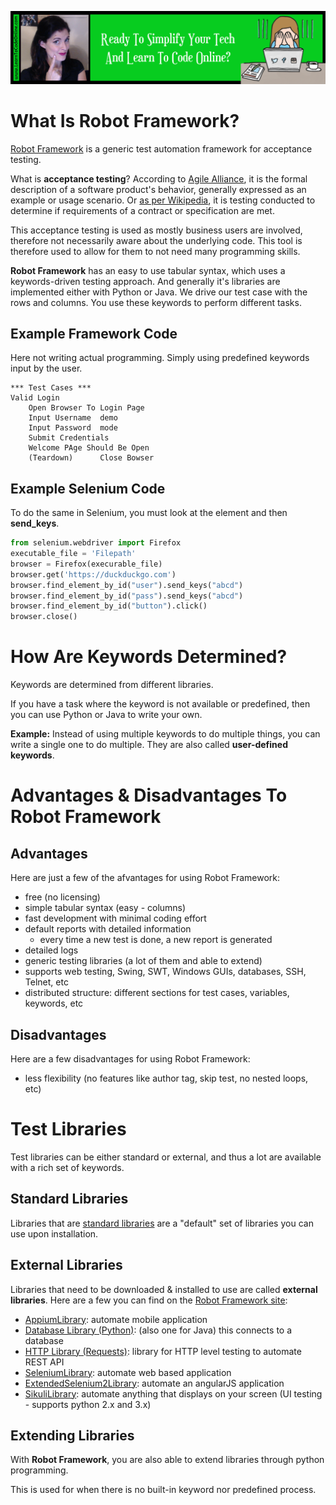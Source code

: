 <a href='https://www.learntocodeonline.com/'>![Learn To Code Online By Clicking Here](../Images/learn-to-code-online.png?raw=true "Learn To Code Online")</a>
# What Is Robot Framework?

[Robot Framework](https://robotframework.org/) is a generic test automation framework for acceptance testing.

What is **acceptance testing**? According to [Agile Alliance](https://www.agilealliance.org/glossary/acceptance/), it is the formal description of a software product's behavior, generally expressed as an example or usage scenario. Or [as per Wikipedia](https://en.wikipedia.org/wiki/Acceptance_testing), it is testing conducted to determine if requirements of a contract or specification are met.

This acceptance testing is used as mostly business users are involved, therefore not necessarily aware about the underlying code. This tool is therefore used to allow for them to not need many programming skills. 

**Robot Framework** has an easy to use tabular syntax, which uses a keywords-driven testing approach. And generally it's libraries are implemented either with Python or Java. We drive our test case with the rows and columns. You use these keywords to perform different tasks.

## Example Framework Code

Here not writing actual programming. Simply using predefined keywords input by the user.

```
*** Test Cases ***
Valid Login
    Open Browser To Login Page
    Input Username  demo
    Input Password  mode
    Submit Credentials
    Welcome PAge Should Be Open
    (Teardown)      Close Bowser
```

## Example Selenium Code

To do the same in Selenium, you must look at the element and then **send_keys**.

```python
from selenium.webdriver import Firefox
executable_file = 'Filepath'
browser = Firefox(execurable_file)
browser.get('https://duckduckgo.com')
browser.find_element_by_id("user").send_keys("abcd")
browser.find_element_by_id("pass").send_keys("abcd")
browser.find_element_by_id("button").click()
browser.close()
```

# How Are Keywords Determined?

Keywords are determined from different libraries.

If you have a task where the keyword is not available or predefined, then you can use Python or Java to write your own.

**Example:** Instead of using multiple keywords to do multiple things, you can write a single one to do multiple. They are also called **user-defined keywords**.

# Advantages & Disadvantages To Robot Framework

## Advantages

Here are just a few of the afvantages for using Robot Framework:

- free (no licensing)
- simple tabular syntax (easy - columns)
- fast development with minimal coding effort
- default reports with detailed information
    - every time a new test is done, a new report is generated
- detailed logs
- generic testing libraries (a lot of them and able to extend)
- supports web testing, Swing, SWT, Windows GUIs, databases, SSH, Telnet, etc
- distributed structure: different sections for test cases, variables, keywords, etc

## Disadvantages

Here are a few disadvantages for using Robot Framework:

- less flexibility (no features like author tag, skip test, no nested loops, etc)

# Test Libraries

Test libraries can be either standard or external, and thus a lot are available with a rich set of keywords.

## Standard Libraries

Libraries that are [standard libraries](http://robotframework.org/robotframework/#standard-libraries) are a "default" set of libraries you can use upon installation.

## External Libraries

Libraries that need to be downloaded & installed to use are called **external libraries**. Here are a few you can find on the [Robot Framework site](https://robotframework.org/):
- [AppiumLibrary](https://github.com/jollychang/robotframework-appiumlibrary): automate mobile application
- [Database Library (Python)](http://franz-see.github.com/Robotframework-Database-Library/):  (also one for Java) this connects to a database
- [HTTP Library (Requests)](https://github.com/bulkan/robotframework-requests/#readme):  library for HTTP level testing to automate REST API
- [SeleniumLibrary](http://github.com/robotframework/SeleniumLibrary/):  automate web based application
- [ExtendedSelenium2Library](https://github.com/rickypc/robotframework-extendedselenium2library): automate an angularJS application
- [SikuliLibrary](https://github.com/rainmanwy/robotframework-SikuliLibrary#readme): automate anything that displays on your screen (UI testing - supports python 2.x and 3.x) 

## Extending Libraries

With **Robot Framework**, you are also able to extend libraries through python programming.

This is used for when there is no built-in keyword nor predefined process.